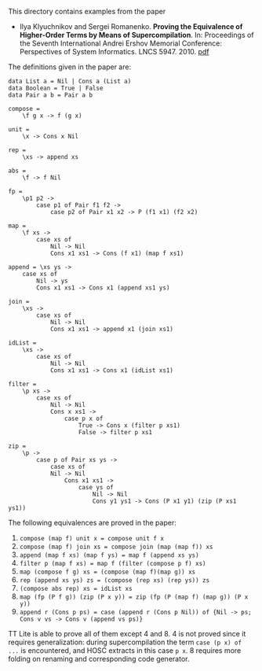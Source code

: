 This directory contains examples from the paper

* Ilya Klyuchnikov and Sergei Romanenko.
**Proving the Equivalence of Higher-Order Terms by Means of Supercompilation**.
In: Proceedings of the Seventh International Andrei Ershov Memorial Conference: Perspectives of System Informatics.
LNCS 5947. 2010. [pdf](http://hosc.googlecode.com/files/Klyuchnikov__Romanenko_Proving_the_Equivalence_of_Higher_Order_Terms_by_Means_of_Supercompilation.pdf)

The definitions given in the paper are:

    data List a = Nil | Cons a (List a)
    data Boolean = True | False
    data Pair a b = Pair a b

    compose =
        \f g x -> f (g x)

    unit =
        \x -> Cons x Nil

    rep =
        \xs -> append xs

    abs =
        \f -> f Nil
	
    fp =
        \p1 p2 ->
            case p1 of Pair f1 f2 ->
                case p2 of Pair x1 x2 -> P (f1 x1) (f2 x2)

    map =
        \f xs ->
            case xs of
                Nil -> Nil
                Cons x1 xs1 -> Cons (f x1) (map f xs1)

    append = \xs ys ->
        case xs of
            Nil -> ys
            Cons x1 xs1 -> Cons x1 (append xs1 ys)

    join =
        \xs ->
            case xs of
                Nil -> Nil
                Cons x1 xs1 -> append x1 (join xs1)

    idList =
        \xs ->
            case xs of
                Nil -> Nil
                Cons x1 xs1 -> Cons x1 (idList xs1)

    filter =
        \p xs ->
            case xs of
                Nil -> Nil
                Cons x xs1 ->
                    case p x of
                        True -> Cons x (filter p xs1)
                        False -> filter p xs1

    zip =
		\p -> 
            case p of Pair xs ys ->
                case xs of
                Nil -> Nil
                    Cons x1 xs1 ->
                        case ys of
                            Nil -> Nil
                            Cons y1 ys1 -> Cons (P x1 y1) (zip (P xs1 ys1))
                      		
The following equivalences are proved in the paper:

1. `compose (map f) unit x = compose unit f x`
2. `compose (map f) join xs = compose join (map (map f)) xs`
3. `append (map f xs) (map f ys) = map f (append xs ys)`
4. `filter p (map f xs) = map f (filter (compose p f) xs)`
5. `map (compose f g) xs = (compose (map f)(map g)) xs`
6. `rep (append xs ys) zs = (compose (rep xs) (rep ys)) zs`
7. `(compose abs rep) xs = idList xs`
8. `map (fp (P f g)) (zip (P x y)) = zip (fp (P (map f) (map g)) (P x y))`
9. `append r (Cons p ps) = case (append r (Cons p Nil)) of {Nil -> ps; Cons v vs -> Cons v (append vs ps)}`

TT Lite is able to prove all of them except 4 and 8. 4 is not proved since it requires generalization:
during supercompilation the term `case (p x) of ...` is encountered, and HOSC extracts in this case `p x`.
8 requires more folding on renaming and corresponding code generator.
